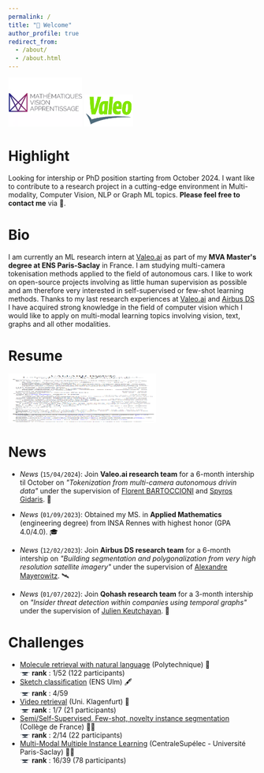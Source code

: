 ```yaml
---
permalink: /
title: "👋 Welcome"
author_profile: true
redirect_from: 
  - /about/
  - /about.html
---
```



<img src="/images/mva_logo.png" alt="MVA" width="150" height="100" /> <img src="/images/valeo_logo.png" alt="Valeo.ai" width="100" height="66" />



Highlight
======
Looking for intership or PhD position starting from October 2024. I want like to contribute to a research project in a cutting-edge environment in Multi-modality, Computer Vision, NLP or Graph ML topics. **Please feel free to contact me** via 📩.


Bio
======

I am currently an ML research intern at [Valeo.ai](https://valeoai.github.io/blog/) as part of my **MVA Master's degree at ENS Paris-Saclay** in France. I am studying multi-camera tokenisation methods applied to the field of autonomous cars. I like to work on open-source projects involving as little human supervision as possible and am therefore very interested in self-supervised or few-shot learning methods. Thanks to my last research experiences at [Valeo.ai](https://valeoai.github.io/blog/) and [Airbus DS](https://www.airbus.com/fr/space/space-made-in-france-by-airbus) I have acquired strong knowledge in the field of computer vision which I would like to apply on multi-modal learning topics involving vision, text, graphs and all other modalities.


Resume
======

<a href="/files/Resume_callard_baptiste.pdf" target="_blank"><img src="/images/resume.png" alt="Resume" width="300" height="100" /></a>


News
======

- *News* (`15/04/2024`): Join **Valeo.ai research team** for a 6-month intership til October on *"Tokenization from multi-camera autonomous drivin data"* under the supervision of [Florent BARTOCCIONI](https://scholar.google.com/citations?user=SemxkMwAAAAJ&hl=fr) and [Spyros Gidaris](https://scholar.google.fr/citations?user=7atfg7EAAAAJ&hl=en). 🚗

- *News* (`01/09/2023`): Obtained my MS. in **Applied Mathematics** (engineering degree) from INSA Rennes with highest honor (GPA 4.0/4.0). 🎓

- *News* (`12/02/2023`): Join **Airbus DS research team** for a 6-month intership on *"Building segmentation and polygonalization from very high resolution satellite imagery"* under the supervision of [Alexandre Mayerowitz](https://www.linkedin.com/in/alexandre-mayerowitz-393a45b7/?originalSubdomain=fr). 🛰️

- *News* (`01/07/2022`): Join **Qohash research team** for a 3-month intership on *"Insider threat detection within companies using temporal graphs"* under the supervision of [Julien Keutchayan](https://dblp.org/pid/202/2872.html). 🪪


Challenges
======
- [Molecule retrieval with natural language](/portfolio/portfolio-12/) (Polytechnique) 🦠\
<img src="/images/cup.jpg" alt="cup" width="20" height="6.66" /> **rank** : 1/52 (122 participants)
- [Sketch classification](/portfolio/portfolio-15/) (ENS Ulm) 🖋 \
<img src="/images/cup.jpg" alt="cup" width="20" height="6.66" /> **rank** : 4/59
- [Video retrieval](https://github.com/b-ptiste/video-search)  (Uni. Klagenfurt) 🎥 \
<img src="/images/cup.jpg" alt="cup" width="20" height="6.66" /> **rank** : 1/7 (21 participants)
- [Semi/Self-Supervised, Few-shot, novelty instance segmentation](/portfolio/portfolio-13/) (Collège de France) 👨‍🔬\
<img src="/images/cup.jpg" alt="cup" width="20" height="6.66" /> **rank** : 2/14 (22 participants)
- [Multi-Modal Multiple Instance Learning](/portfolio/portfolio-11/) (CentraleSupélec - Université Paris-Saclay) 👨‍🔬\
<img src="/images/cup.jpg" alt="cup" width="20" height="6.66" /> **rank** : 16/39 (78 participants) 